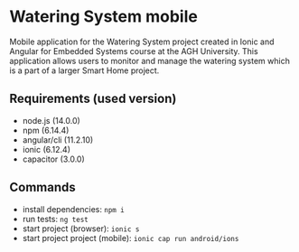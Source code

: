 # Watering System mobile
Mobile application for the Watering System project created in Ionic and Angular for Embedded Systems course at the AGH University. This application allows users to monitor and manage the watering system which is a part of a larger Smart Home project.

## Requirements (used version)
 - node.js (14.0.0)
 - npm (6.14.4)
 - angular/cli (11.2.10)
 - ionic (6.12.4)
 - capacitor (3.0.0)

## Commands
 - install dependencies: `npm i`
 - run tests: `ng test`
 - start project (browser): `ionic s`
 - start project project (mobile): `ionic cap run android/ions`
